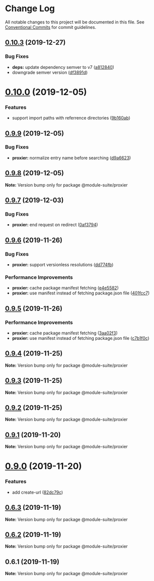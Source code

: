 # Change Log

All notable changes to this project will be documented in this file.
See [Conventional Commits](https://conventionalcommits.org) for commit guidelines.

## [0.10.3](https://github.com/zelzen/module-suite/compare/@module-suite/proxier@0.10.0...@module-suite/proxier@0.10.3) (2019-12-27)


### Bug Fixes

* **deps:** update dependency semver to v7 ([a812840](https://github.com/zelzen/module-suite/commit/a812840b232b137360e9ba2fbb93310193173065))
* downgrade semver version ([df3891d](https://github.com/zelzen/module-suite/commit/df3891d4c962a651156555b38156d1c4fe1aae9b))





# [0.10.0](https://github.com/zelzen/module-suite/compare/@module-suite/proxier@0.9.9...@module-suite/proxier@0.10.0) (2019-12-05)


### Features

* support import paths with referrence directories ([9b160ab](https://github.com/zelzen/module-suite/commit/9b160ab5c3df7585d45a4ca42125d4ba9c18207d))





## [0.9.9](https://github.com/zelzen/module-suite/compare/@module-suite/proxier@0.9.8...@module-suite/proxier@0.9.9) (2019-12-05)


### Bug Fixes

* **proxier:** normalize entry name before searching ([d9a6623](https://github.com/zelzen/module-suite/commit/d9a6623439dae3e3e1790ada972f935897f1bfc1))





## [0.9.8](https://github.com/zelzen/module-suite/compare/@module-suite/proxier@0.9.7...@module-suite/proxier@0.9.8) (2019-12-05)

**Note:** Version bump only for package @module-suite/proxier





## [0.9.7](https://github.com/zelzen/module-suite/compare/@module-suite/proxier@0.9.6...@module-suite/proxier@0.9.7) (2019-12-03)


### Bug Fixes

* **proxier:** end request on redirect ([0af3794](https://github.com/zelzen/module-suite/commit/0af3794070d366c5d536bb78ce03e15b9baeb992))





## [0.9.6](https://github.com/zelzen/module-suite/compare/@module-suite/proxier@0.9.5...@module-suite/proxier@0.9.6) (2019-11-26)


### Bug Fixes

* **proxier:** support versionless resolutions ([dd774fb](https://github.com/zelzen/module-suite/commit/dd774fb947b52da6b2817d57c2b8707495bf5244))


### Performance Improvements

* **proxier:** cache package manifest fetching ([e4e5582](https://github.com/zelzen/module-suite/commit/e4e55824f56b95c315f55ff1a794861f1e927c81))
* **proxier:** use manifest instead of fetching package.json file ([401fcc7](https://github.com/zelzen/module-suite/commit/401fcc744904b79da344a5311dddd2556cf28d2e))





## [0.9.5](https://github.com/zelzen/module-suite/compare/@module-suite/proxier@0.9.4...@module-suite/proxier@0.9.5) (2019-11-26)


### Performance Improvements

* **proxier:** cache package manifest fetching ([3aa02f3](https://github.com/zelzen/module-suite/commit/3aa02f349f31689dfd790b042d8b375a64babdb5))
* **proxier:** use manifest instead of fetching package.json file ([c7b1f0c](https://github.com/zelzen/module-suite/commit/c7b1f0c54f465031c66f55389360937cda22b824))





## [0.9.4](https://github.com/zelzen/module-suite/compare/@module-suite/proxier@0.9.3...@module-suite/proxier@0.9.4) (2019-11-25)

**Note:** Version bump only for package @module-suite/proxier





## [0.9.3](https://github.com/zelzen/module-suite/compare/@module-suite/proxier@0.9.2...@module-suite/proxier@0.9.3) (2019-11-25)

**Note:** Version bump only for package @module-suite/proxier





## [0.9.2](https://github.com/zelzen/module-suite/compare/@module-suite/proxier@0.9.1...@module-suite/proxier@0.9.2) (2019-11-25)

**Note:** Version bump only for package @module-suite/proxier





## [0.9.1](https://github.com/zelzen/module-suite/compare/@module-suite/proxier@0.9.0...@module-suite/proxier@0.9.1) (2019-11-20)

**Note:** Version bump only for package @module-suite/proxier





# [0.9.0](https://github.com/zelzen/module-suite/compare/@module-suite/proxier@0.6.3...@module-suite/proxier@0.9.0) (2019-11-20)


### Features

* add create-url ([82dc79c](https://github.com/zelzen/module-suite/commit/82dc79cd4e1cba0173c52f2ea9bd31571be6161f))





## [0.6.3](https://github.com/zelzen/module-suite/compare/@module-suite/proxier@0.6.2...@module-suite/proxier@0.6.3) (2019-11-19)

**Note:** Version bump only for package @module-suite/proxier





## [0.6.2](https://github.com/zelzen/module-suite/compare/@module-suite/proxier@0.6.1...@module-suite/proxier@0.6.2) (2019-11-19)

**Note:** Version bump only for package @module-suite/proxier





## 0.6.1 (2019-11-19)

**Note:** Version bump only for package @module-suite/proxier
